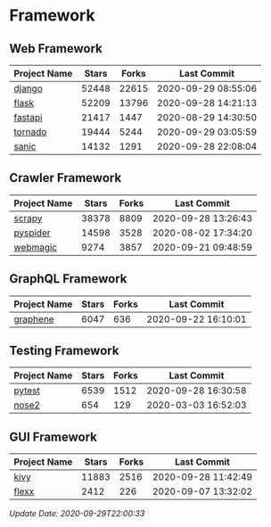 # Framework

## Web Framework

| Project Name | Stars | Forks | Last Commit |
| ------------ | ----- | ----- | ----------- |
| [django](https://github.com/django/django) | 52448 | 22615 | 2020-09-29 08:55:06 |
| [flask](https://github.com/pallets/flask) | 52209 | 13796 | 2020-09-28 14:21:13 |
| [fastapi](https://github.com/tiangolo/fastapi) | 21417 | 1447 | 2020-08-29 14:30:50 |
| [tornado](https://github.com/tornadoweb/tornado) | 19444 | 5244 | 2020-09-29 03:05:59 |
| [sanic](https://github.com/huge-success/sanic) | 14132 | 1291 | 2020-09-28 22:08:04 |

## Crawler Framework

| Project Name | Stars | Forks | Last Commit |
| ------------ | ----- | ----- | ----------- |
| [scrapy](https://github.com/scrapy/scrapy) | 38378 | 8809 | 2020-09-28 13:26:43 |
| [pyspider](https://github.com/binux/pyspider) | 14598 | 3528 | 2020-08-02 17:34:20 |
| [webmagic](https://github.com/code4craft/webmagic) | 9274 | 3857 | 2020-09-21 09:48:59 |

## GraphQL Framework

| Project Name | Stars | Forks | Last Commit |
| ------------ | ----- | ----- | ----------- |
| [graphene](https://github.com/graphql-python/graphene) | 6047 | 636 | 2020-09-22 16:10:01 |

## Testing Framework

| Project Name | Stars | Forks | Last Commit |
| ------------ | ----- | ----- | ----------- |
| [pytest](https://github.com/pytest-dev/pytest) | 6539 | 1512 | 2020-09-28 16:30:58 |
| [nose2](https://github.com/nose-devs/nose2) | 654 | 129 | 2020-03-03 16:52:03 |

## GUI Framework

| Project Name | Stars | Forks | Last Commit |
| ------------ | ----- | ----- | ----------- |
| [kivy](https://github.com/kivy/kivy) | 11883 | 2516 | 2020-09-28 11:42:49 |
| [flexx](https://github.com/flexxui/flexx) | 2412 | 226 | 2020-09-07 13:32:02 |

*Update Date: 2020-09-29T22:00:33*